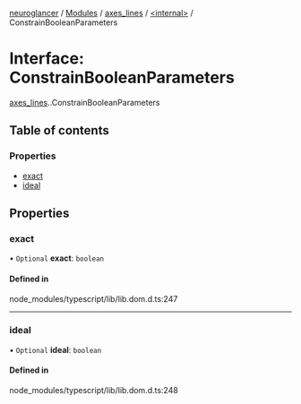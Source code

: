 [neuroglancer](../README.md) / [Modules](../modules.md) / [axes\_lines](../modules/axes_lines.md) / [<internal\>](../modules/axes_lines._internal_.md) / ConstrainBooleanParameters

# Interface: ConstrainBooleanParameters

[axes_lines](../modules/axes_lines.md).[<internal>](../modules/axes_lines._internal_.md).ConstrainBooleanParameters

## Table of contents

### Properties

- [exact](axes_lines._internal_.ConstrainBooleanParameters.md#exact)
- [ideal](axes_lines._internal_.ConstrainBooleanParameters.md#ideal)

## Properties

### exact

• `Optional` **exact**: `boolean`

#### Defined in

node_modules/typescript/lib/lib.dom.d.ts:247

___

### ideal

• `Optional` **ideal**: `boolean`

#### Defined in

node_modules/typescript/lib/lib.dom.d.ts:248
